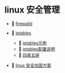 # linux 安全管理

* 📄 [firewalld](siyuan://blocks/20231110105237-htsujad)
* 📑 [iptables](siyuan://blocks/20231110105237-f3d4oum)

  * 📄 [iptables示例](siyuan://blocks/20240314194239-attjy4f)
  * 📄 [iptables配置说明](siyuan://blocks/20240426100632-7ewts48)
  * 📄 [四表五链](siyuan://blocks/20240426095345-fzsr45n)
* 📄 [linux 安全加固方案](siyuan://blocks/20240520173400-wiqrunn)

　　‍

　　‍
